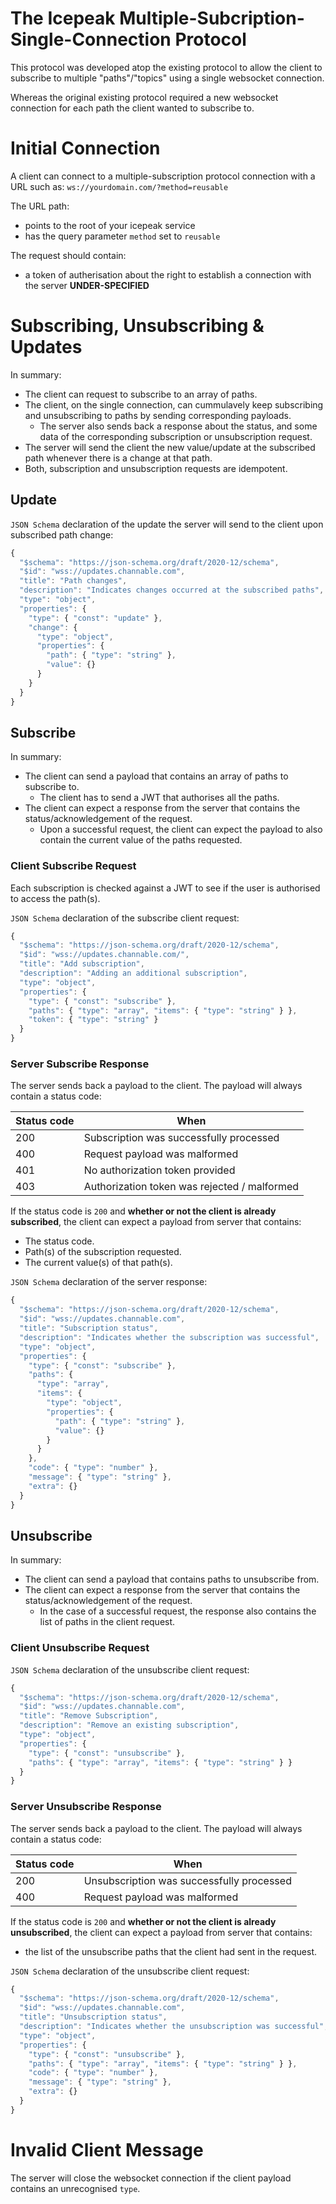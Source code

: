 # The Icepeak Multiple-Subcription-Single-Connection Protocol

This protocol was developed atop the existing protocol to allow the client to subscribe to multiple "paths"/"topics" using a single websocket connection.

Whereas the original existing protocol required a new websocket connection for each path the client wanted to subscribe to.

# Initial Connection

A client can connect to a multiple-subscription protocol connection with a URL such as:
`ws://yourdomain.com/?method=reusable`

The URL path:
- points to the root of your icepeak service
- has the query parameter `method` set to `reusable`

The request should contain:
- a token of autherisation about the right to establish a connection with the server **UNDER-SPECIFIED** 

# Subscribing, Unsubscribing & Updates

In summary:
- The client can request to subscribe to an array of paths.
- The client, on the single connection, can cummulavely keep subscribing and unsubscribing to paths by sending corresponding payloads.
  - The server also sends back a response about the status, and some data of the corresponding subscription or unsubscription request.
- The server will send the client the new value/update at the subscribed path whenever there is a change at that path.
- Both, subscription and unsubscription requests are idempotent.

## Update

`JSON Schema` declaration of the update the server will send to the client upon subscribed path change:
```javascript
{
  "$schema": "https://json-schema.org/draft/2020-12/schema",
  "$id": "wss://updates.channable.com",
  "title": "Path changes",
  "description": "Indicates changes occurred at the subscribed paths",
  "type": "object",
  "properties": {
    "type": { "const": "update" },
    "change": {
      "type": "object",
      "properties": {
        "path": { "type": "string" },
        "value": {}
      }
    }
  }
}
```

## Subscribe

In summary:
- The client can send a payload that contains an array of paths to subscribe to.
  - The client has to send a JWT that authorises all the paths.
- The client can expect a response from the server that contains the status/acknowledgement of the request.
  - Upon a successful request, the client can expect the payload to also contain the current value of the paths requested.
  
### Client Subscribe Request
Each subscription is checked against a JWT to see if the user is authorised to access the path(s).

`JSON Schema` declaration of the subscribe client request:
```javascript
{
  "$schema": "https://json-schema.org/draft/2020-12/schema",
  "$id": "wss://updates.channable.com/",
  "title": "Add subscription",
  "description": "Adding an additional subscription",
  "type": "object",
  "properties": {
    "type": { "const": "subscribe" },
    "paths": { "type": "array", "items": { "type": "string" } },
    "token": { "type": "string" }
  }
}
```

### Server Subscribe Response
The server sends back a payload to the client. The payload will always contain a status code:

| Status code | When                                  |
| ---- | -------------------------------------------- |
| 200  | Subscription was successfully processed      |
| 400  | Request payload was malformed                |
| 401  | No authorization token provided              |
| 403  | Authorization token was rejected / malformed |


If the status code is `200` and **whether or not the client is already subscribed**, the client can expect a payload from server that contains:
- The status code.
- Path(s) of the subscription requested.
- The current value(s) of that path(s).

`JSON Schema` declaration of the server response:
```javascript
{
  "$schema": "https://json-schema.org/draft/2020-12/schema",
  "$id": "wss://updates.channable.com",
  "title": "Subscription status",
  "description": "Indicates whether the subscription was successful",
  "type": "object",
  "properties": {
    "type": { "const": "subscribe" },
    "paths": {
      "type": "array",
      "items": {
        "type": "object",
        "properties": {
          "path": { "type": "string" },
          "value": {}
        }
      }
    },
    "code": { "type": "number" },
    "message": { "type": "string" },
    "extra": {}
  }
}
```

## Unsubscribe

In summary:
- The client can send a payload that contains paths to unsubscribe from.
- The client can expect a response from the server that contains the status/acknowledgement of the request.
  - In the case of a successful request, the response also contains the list of paths in the client request.

### Client Unsubscribe Request

`JSON Schema` declaration of the unsubscribe client request:
```javascript
{
  "$schema": "https://json-schema.org/draft/2020-12/schema",
  "$id": "wss://updates.channable.com",
  "title": "Remove Subscription",
  "description": "Remove an existing subscription",
  "type": "object",
  "properties": {
    "type": { "const": "unsubscribe" },
    "paths": { "type": "array", "items": { "type": "string" } }
  }
}
```

### Server Unsubscribe Response
The server sends back a payload to the client. The payload will always contain a status code:

| Status code   | When                             |
| ------------- | -------------------------------- |
| 200  | Unsubscription was successfully processed |
| 400  | Request payload was malformed             |

If the status code is `200` and **whether or not the client is already unsubscribed**, the client can expect a payload from server that contains:
- the list of the unsubscribe paths that the client had sent in the request.

`JSON Schema` declaration of the unsubscribe client request:
```javascript
{
  "$schema": "https://json-schema.org/draft/2020-12/schema",
  "$id": "wss://updates.channable.com",
  "title": "Unsubscription status",
  "description": "Indicates whether the unsubscription was successful",
  "type": "object",
  "properties": {
    "type": { "const": "unsubscribe" },
    "paths": { "type": "array", "items": { "type": "string" } },
    "code": { "type": "number" },
    "message": { "type": "string" },
    "extra": {}
  }
}
```



# Invalid Client Message
The server will close the websocket connection if the client payload contains an unrecognised `type`.
